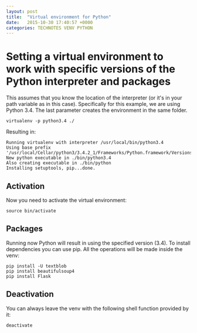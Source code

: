 ```yaml
---
layout: post
title:  "Virtual environment for Python"
date:   2015-10-30 17:40:57 +0000
categories: TECHNOTES VENV PYTHON
---
```


# Setting a virtual environment to work with specific versions of the Python interpreter and packages
This assumes that you know the location of the interpreter (or it's in your path variable as in this case). Specifically for this example, we are using Python 3.4. The last parameter creates the environment in the same folder.
```
virtualenv -p python3.4 ./
```
Resulting in:
```
Running virtualenv with interpreter /usr/local/bin/python3.4
Using base prefix '/usr/local/Cellar/python3/3.4.2_1/Frameworks/Python.framework/Versions/3.4'
New python executable in ./bin/python3.4
Also creating executable in ./bin/python
Installing setuptools, pip...done.
```
## Activation
Now you need to activate the virtual environment:
```
source bin/activate
```
## Packages
Running now Python will result in using the specified version (3.4). To install dependencies you can use pip. All the operations will be made inside the venv:
```
pip install -U textblob
pip install beautifulsoup4
pip install Flask
```
## Deactivation
You can always leave the venv with the following shell function provided by it:
```
deactivate
```
